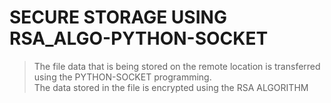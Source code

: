 # SECURE STORAGE USING RSA_ALGO-PYTHON-SOCKET

>The file data that is being stored on the remote location is transferred using the PYTHON-SOCKET programming.<br>
>The data stored in the file is encrypted using the RSA ALGORITHM

<!--Python Assignment for TA2 

 
## [Calculator](https://github.com/sagar98cyber/python-cheatsheet/blob/ta2-assignment-gui-calc/gui_calc.py)

## [Output](https://github.com/sagar98cyber/python-cheatsheet/blob/ta2-assignment-gui-calc/calcSnip.png)


## [Documentation](https://github.com/sagar98cyber/python-cheatsheet/blob/ta2-assignment-gui-calc/101CTMTCS2122040%20TA2%20Assignment.pdf)

## TASK 3: 
>  Upload the log file and study the outputs with different log parsing options in the SAWMILL Tool [Click Here](https://github.com/sagar98cyber/python/blob/ramya-sir-pracs/sawmill%20filters.png).

## TASK 4: Using Python, get the following outputs in form of individual files from the apache logs [file is attached herewith](https://github.com/sagar98cyber/python/blob/ramya-sir-pracs/apache_logs.txt)
> [Program](https://github.com/sagar98cyber/python/blob/ramya-sir-pracs/ip_address.py) <br>
> LIST OF ALL IP ADDRESSES <br>
> LIST OF ALL UNIQUE IP ADDRESSES <br>
> LIST OF IP ADDRESSES & THE VISITED URLS-->